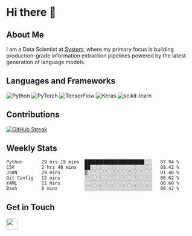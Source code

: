# Hi there 👋

## About Me
I am a Data Scientist at [System](https://www.system.com), where my primary focus is building production-grade information extraction pipelines powered by the latest generation of language models.

## Languages and Frameworks
![Python](https://img.shields.io/badge/python-3670A0?style=for-the-badge&logo=python&logoColor=ffdd54)
![PyTorch](https://img.shields.io/badge/PyTorch-%23EE4C2C.svg?style=for-the-badge&logo=PyTorch&logoColor=white)
![TensorFlow](https://img.shields.io/badge/TensorFlow-%23FF6F00.svg?style=for-the-badge&logo=TensorFlow&logoColor=white)
![Keras](https://img.shields.io/badge/Keras-%23D00000.svg?style=for-the-badge&logo=Keras&logoColor=white)
![scikit-learn](https://img.shields.io/badge/scikit--learn-%23F7931E.svg?style=for-the-badge&logo=scikit-learn&logoColor=white)


## Contributions
[![GitHub Streak](https://streak-stats.demolab.com/?user=naingthet&theme=dark)](https://git.io/streak-stats)


## Weekly Stats
<!--START_SECTION:waka-->

```text
Python       29 hrs 19 mins  ██████████████████████░░░   87.94 %
CSV          2 hrs 48 mins   ██░░░░░░░░░░░░░░░░░░░░░░░   08.42 %
JSON         29 mins         ▒░░░░░░░░░░░░░░░░░░░░░░░░   01.48 %
Git Config   12 mins         ░░░░░░░░░░░░░░░░░░░░░░░░░   00.62 %
YAML         11 mins         ░░░░░░░░░░░░░░░░░░░░░░░░░   00.60 %
Bash         8 mins          ░░░░░░░░░░░░░░░░░░░░░░░░░   00.42 %
```

<!--END_SECTION:waka-->

## Get in Touch
<p align='left'>
<!-- <a href="https://naingthet.github.io/"><img height="30" src="https://img.shields.io/badge/Portfolio-%230077B5.svg?style=for-the-badge&logoColor=white"></a>&nbsp;&nbsp; -->
<a href="https://www.linkedin.com/in/thet-naing/"><img height="30" src="https://img.shields.io/badge/linkedin-%230077B5.svg?style=for-the-badge&logo=linkedin&logoColor=white"></a>&nbsp;&nbsp;
</p>
